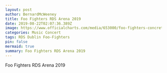 ```yaml
---
layout: post
author: BernardMcWeeney
title: Foo Fighters RDS Arena 2019
date: 2019-08-22T02:07:36.389Z
image: https://www.officialcharts.com/media/653000/foo-fighters-concrete-and-gold-1100.jpg
categories: Music Concert
tags: RDS Dublin Foo-Fighters
pin: false
mermaid: true
summary: Foo Fighters RDS Arena 2019
---
```

Foo Fighters RDS Arena 2019